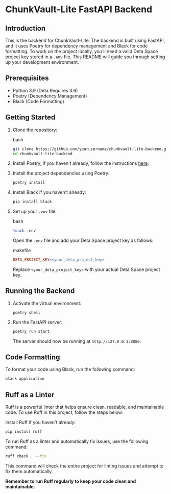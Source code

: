 # ChunkVault-Lite FastAPI Backend

## Introduction

This is the backend for ChunkVault-Lite. The backend is built using FastAPI, and it uses Poetry for dependency management and Black for code formatting. To work on the project locally, you'll need a valid Deta Space project key stored in a `.env` file. This README will guide you through setting up your development environment.

## Prerequisites

-   Python 3.9 (Deta Requires 3.9)
-   Poetry (Dependency Management)
-   Black (Code Formatting)

## Getting Started

1.  Clone the repository:
    
    bash
    
    ```bash
    git clone https://github.com/yourusername/chunkvault-lite-backend.git
    cd chunkvault-lite-backend
    ```
    
2.  Install Poetry, if you haven't already, follow the instructions [here](https://python-poetry.org/docs/#installation).
    
3.  Install the project dependencies using Poetry:
    
    ```bash
    poetry install
    ```
    
4.  Install Black if you haven't already:
    
    ```bash
    pip install black
    ```
    
5.  Set up your `.env` file:
    
    bash
    
    ```bash
    touch .env
    ```
    
    Open the `.env` file and add your Deta Space project key as follows:
    
    makefile
    
    ```makefile
    DETA_PROJECT_KEY=<your_deta_project_key>
    ```
    
    Replace `<your_deta_project_key>` with your actual Deta Space project key.
    

## Running the Backend

1.  Activate the virtual environment:
    
    ```
    poetry shell
    ```
    
2.  Run the FastAPI server:
    
    ```bash
    poetry run start
    ```
    
    The server should now be running at `http://127.0.0.1:8080`.

## Code Formatting

To format your code using Black, run the following command:

```bash
black application
```

## Ruff as a Linter

Ruff is a powerful linter that helps ensure clean, readable, and maintainable code. To use Ruff in this project, follow the steps below:

Install Ruff if you haven't already:

```bash
pip install ruff
```

To run Ruff as a linter and automatically fix issues, use the following command:

```bash
ruff check . --fix
```

This command will check the entire project for linting issues and attempt to fix them automatically.

**Remember to run Ruff regularly to keep your code clean and maintainable.**